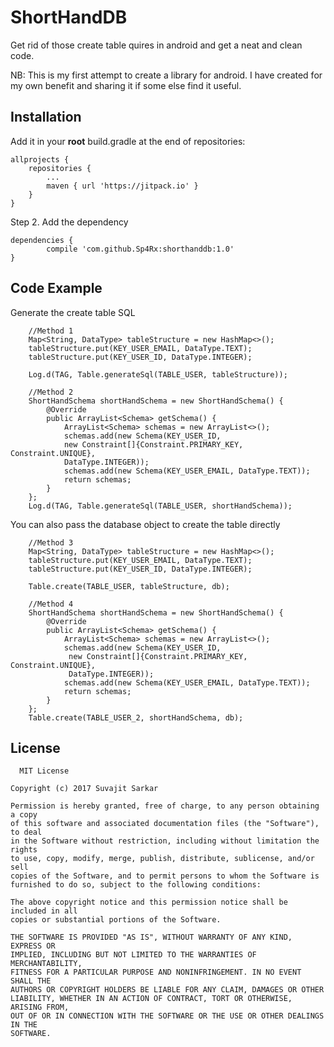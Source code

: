 # ShortHandDB
Get rid of those create table quires in android and get a neat and clean code.

NB: This is my first attempt to create a library for android. I have created for my  own benefit and sharing it if some else find it useful.

## Installation
Add it in your **root** build.gradle at the end of repositories:

	allprojects {
		repositories {
			...
			maven { url 'https://jitpack.io' }
		}
	}
Step 2. Add the dependency

	dependencies {
	        compile 'com.github.Sp4Rx:shorthanddb:1.0'
	}

## Code Example

Generate the create table SQL

        //Method 1
        Map<String, DataType> tableStructure = new HashMap<>();
        tableStructure.put(KEY_USER_EMAIL, DataType.TEXT);
        tableStructure.put(KEY_USER_ID, DataType.INTEGER);

        Log.d(TAG, Table.generateSql(TABLE_USER, tableStructure));

        //Method 2
        ShortHandSchema shortHandSchema = new ShortHandSchema() {
            @Override
            public ArrayList<Schema> getSchema() {
                ArrayList<Schema> schemas = new ArrayList<>();
                schemas.add(new Schema(KEY_USER_ID, 
                new Constraint[]{Constraint.PRIMARY_KEY, Constraint.UNIQUE}, 
                DataType.INTEGER));
                schemas.add(new Schema(KEY_USER_EMAIL, DataType.TEXT));
                return schemas;
            }
        };
        Log.d(TAG, Table.generateSql(TABLE_USER, shortHandSchema));
You can also pass the database object to create the table directly

        //Method 3
        Map<String, DataType> tableStructure = new HashMap<>();
        tableStructure.put(KEY_USER_EMAIL, DataType.TEXT);
        tableStructure.put(KEY_USER_ID, DataType.INTEGER);

        Table.create(TABLE_USER, tableStructure, db);

        //Method 4
        ShortHandSchema shortHandSchema = new ShortHandSchema() {
            @Override
            public ArrayList<Schema> getSchema() {
                ArrayList<Schema> schemas = new ArrayList<>();
                schemas.add(new Schema(KEY_USER_ID,
                 new Constraint[]{Constraint.PRIMARY_KEY, Constraint.UNIQUE},
                 DataType.INTEGER));
                schemas.add(new Schema(KEY_USER_EMAIL, DataType.TEXT));
                return schemas;
            }
        };
        Table.create(TABLE_USER_2, shortHandSchema, db);

## License

      MIT License
    
    Copyright (c) 2017 Suvajit Sarkar
    
    Permission is hereby granted, free of charge, to any person obtaining a copy
    of this software and associated documentation files (the "Software"), to deal
    in the Software without restriction, including without limitation the rights
    to use, copy, modify, merge, publish, distribute, sublicense, and/or sell
    copies of the Software, and to permit persons to whom the Software is
    furnished to do so, subject to the following conditions:
    
    The above copyright notice and this permission notice shall be included in all
    copies or substantial portions of the Software.
    
    THE SOFTWARE IS PROVIDED "AS IS", WITHOUT WARRANTY OF ANY KIND, EXPRESS OR
    IMPLIED, INCLUDING BUT NOT LIMITED TO THE WARRANTIES OF MERCHANTABILITY,
    FITNESS FOR A PARTICULAR PURPOSE AND NONINFRINGEMENT. IN NO EVENT SHALL THE
    AUTHORS OR COPYRIGHT HOLDERS BE LIABLE FOR ANY CLAIM, DAMAGES OR OTHER
    LIABILITY, WHETHER IN AN ACTION OF CONTRACT, TORT OR OTHERWISE, ARISING FROM,
    OUT OF OR IN CONNECTION WITH THE SOFTWARE OR THE USE OR OTHER DEALINGS IN THE
    SOFTWARE.
